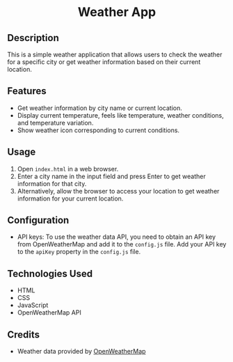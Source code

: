 <h1 align="center">Weather App</h1> 

## Description
This is a simple weather application that allows users to check the weather for a specific city or get weather information based on their current location.

## Features
- Get weather information by city name or current location.
- Display current temperature, feels like temperature, weather conditions, and temperature variation.
- Show weather icon corresponding to current conditions.

## Usage
1. Open `index.html` in a web browser.
2. Enter a city name in the input field and press Enter to get weather information for that city.
3. Alternatively, allow the browser to access your location to get weather information for your current location.

## Configuration
- API keys: To use the weather data API, you need to obtain an API key from OpenWeatherMap and add it to the `config.js` file. Add your API key to the `apiKey` property in the `config.js` file.

## Technologies Used
- HTML
- CSS
- JavaScript
- OpenWeatherMap API

## Credits
- Weather data provided by [OpenWeatherMap](https://openweathermap.org/)
